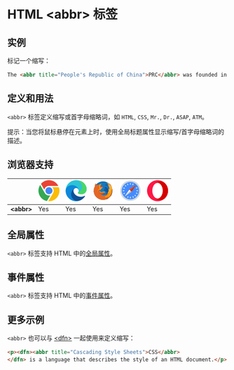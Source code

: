 HTML \<abbr> 标签
===

## 实例

标记一个缩写：

```html idoc:preview
The <abbr title="People's Republic of China">PRC</abbr> was founded in 1949.
```

## 定义和用法

`<abbr>` 标签定义缩写或首字母缩略词，如 `HTML`, `CSS`, `Mr.`, `Dr.`, `ASAP`, `ATM`。

提示：当您将鼠标悬停在元素上时，使用全局标题属性显示缩写/首字母缩略词的描述。

## 浏览器支持

| &nbsp; | ![chrome][1] | ![edge][2] | ![firefox][3] | ![safari][4] | ![opera][5] |
| ---- | ---- | ---- | ---- | ---- | ---- |
| __&lt;abbr&gt;__ | Yes | Yes | Yes | Yes | Yes |

## 全局属性

`<abbr>` 标签支持 HTML 中的[全局属性](../reference/standardattributes.md)。

## 事件属性

`<abbr>` 标签支持 HTML 中的[事件属性](../reference/eventattributes.md)。

## 更多示例

`<abbr>` 也可以与 [\<dfn>](./dfn.md) 一起使用来定义缩写：

```html idoc:preview
<p><dfn><abbr title="Cascading Style Sheets">CSS</abbr>
</dfn> is a language that describes the style of an HTML document.</p>
```

[1]: ../assets/chrome.svg
[2]: ../assets/edge.svg
[3]: ../assets/firefox.svg
[4]: ../assets/safari.svg
[5]: ../assets/opera.svg